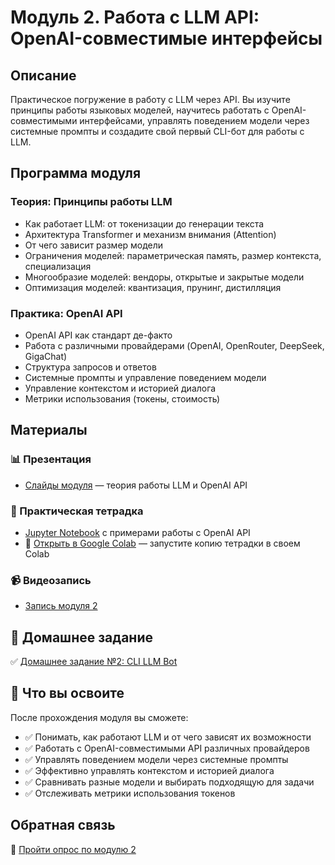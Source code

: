 # Модуль 2. Работа с LLM API: OpenAI-совместимые интерфейсы

## Описание

Практическое погружение в работу с LLM через API. Вы изучите принципы работы языковых моделей, научитесь работать с OpenAI-совместимыми интерфейсами, управлять поведением модели через системные промпты и создадите свой первый CLI-бот для работы с LLM.

## Программа модуля

### Теория: Принципы работы LLM
- Как работает LLM: от токенизации до генерации текста
- Архитектура Transformer и механизм внимания (Attention)
- От чего зависит размер модели
- Ограничения моделей: параметрическая память, размер контекста, специализация
- Многообразие моделей: вендоры, открытые и закрытые модели
- Оптимизация моделей: квантизация, прунинг, дистилляция

### Практика: OpenAI API
- OpenAI API как стандарт де-факто
- Работа с различными провайдерами (OpenAI, OpenRouter, DeepSeek, GigaChat)
- Структура запросов и ответов
- Системные промпты и управление поведением модели
- Управление контекстом и историей диалога
- Метрики использования (токены, стоимость)

## Материалы

### 📊 Презентация
- [Слайды модуля](slides/01-slides.md) — теория работы LLM и OpenAI API

### 📓 Практическая тетрадка
- [Jupyter Notebook](slides/02-notebook-openai-api-basic.ipynb) с примерами работы с OpenAI API
- 🔗 [Открыть в Google Colab](https://colab.research.google.com/drive/1FZ9iwUa2rNbizTvN6E0ugh3TYnyR9a4b?usp=sharing) — запустите копию тетрадки в своем Colab

### 📹 Видеозапись
- [Запись модуля 2](https://bbb.tune-it.ru/playback/presentation/2.3/181f881e0def1260b62fbbccad1a6121cfee8dac-1761220573777)

## 📝 Домашнее задание

✅ [Домашнее задание №2: CLI LLM Bot](homework/README.md)

## 🎯 Что вы освоите

После прохождения модуля вы сможете:
- ✅ Понимать, как работают LLM и от чего зависят их возможности
- ✅ Работать с OpenAI-совместимыми API различных провайдеров
- ✅ Управлять поведением модели через системные промпты
- ✅ Эффективно управлять контекстом и историей диалога
- ✅ Сравнивать разные модели и выбирать подходящую для задачи
- ✅ Отслеживать метрики использования токенов

## Обратная связь

📝 [Пройти опрос по модулю 2](https://forms.gle/ZZr392HEmS8RVvYD8)

